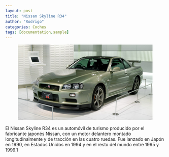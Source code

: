 ```yaml
---
layout: post
title: "Nissan Skyline R34"
author: "Rodrigo"
categories: Coches
tags: [documentation,sample]
---
```

<figure>
<img src='/assets/img/skyline.jpg'>
</figure>

El Nissan Skyline R34 es un automóvil de turismo producido por el fabricante japonés Nissan, con un motor delantero montado longitudinalmente y de tracción en las cuatro ruedas. Fue lanzado en Japón en 1990, en Estados Unidos en 1994 y en el resto del mundo entre 1995 y 1999.1